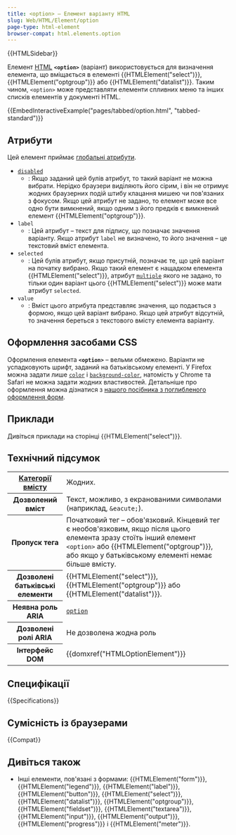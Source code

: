 ```yaml
---
title: <option> – Елемент варіанту HTML
slug: Web/HTML/Element/option
page-type: html-element
browser-compat: html.elements.option
---
```


{{HTMLSidebar}}

Елемент [HTML](/uk/docs/Web/HTML) **`<option>`** (варіант) використовується для визначення елемента, що вміщається в елементі {{HTMLElement("select")}}, {{HTMLElement("optgroup")}} або {{HTMLElement("datalist")}}. Таким чином, `<option>` може представляти елементи спливних меню та інших списків елементів у документі HTML.

{{EmbedInteractiveExample("pages/tabbed/option.html", "tabbed-standard")}}

## Атрибути

Цей елемент приймає [глобальні атрибути](/uk/docs/Web/HTML/Global_attributes).

- [`disabled`](/uk/docs/Web/HTML/Attributes/disabled)
  - : Якщо заданий цей булів атрибут, то такий варіант не можна вибрати. Нерідко браузери виділяють його сірим, і він не отримує жодних браузерних подій штибу клацання мишею чи пов'язаних з фокусом. Якщо цей атрибут не задано, то елемент може все одно бути вимкнений, якщо одним з його предків є вимкнений елемент {{HTMLElement("optgroup")}}.
- `label`
  - : Цей атрибут – текст для підпису, що позначає значення варіанту. Якщо атрибут `label` не визначено, то його значення – це текстовий вміст елемента.
- `selected`
  - : Цей булів атрибут, якщо присутній, позначає те, що цей варіант на початку вибрано. Якщо такий елемент є нащадком елемента {{HTMLElement("select")}}, атрибут [`multiple`](/uk/docs/Web/HTML/Element/select#multiple) якого не задано, то тільки один варіант цього {{HTMLElement("select")}} може мати атрибут `selected`.
- `value`
  - : Вміст цього атрибута представляє значення, що подається з формою, якщо цей варіант вибрано. Якщо цей атрибут відсутній, то значення береться з текстового вмісту елемента варіанту.

## Оформлення засобами CSS

Оформлення елемента **`<option>`** – вельми обмежено. Варіанти не успадковують шрифт, заданий на батьківському елементі. У Firefox можна задати лише [`color`](/uk/docs/Web/CSS/color) і [`background-color`](/uk/docs/Web/CSS/background-color), натомість у Chrome та Safari не можна задати жодних властивостей. Детальніше про оформлення можна дізнатися з [нашого посібника з поглибленого оформлення форм](/uk/docs/Learn/Forms/Advanced_form_styling).

## Приклади

Дивіться приклади на сторінці {{HTMLElement("select")}}.

## Технічний підсумок

<table class="properties">
  <tbody>
    <tr>
      <th scope="row">
        <a href="/uk/docs/Web/HTML/Content_categories"
          >Категорії вмісту</a
        >
      </th>
      <td>Жодних.</td>
    </tr>
    <tr>
      <th scope="row">Дозволений вміст</th>
      <td>
        Текст, можливо, з екранованими символами (наприклад,
        <code>&#x26;eacute;</code>).
      </td>
    </tr>
    <tr>
      <th scope="row">Пропуск тега</th>
      <td>
        Початковий тег – обов'язковий. Кінцевий тег є необов'язковим, якщо після цього елемента зразу стоїть інший елемент <code>&#x3C;option></code> або {{HTMLElement("optgroup")}}, або якщо у батьківському елементі немає більше вмісту.
      </td>
    </tr>
    <tr>
      <th scope="row">Дозволені батьківські елементи</th>
      <td>
        {{HTMLElement("select")}},
        {{HTMLElement("optgroup")}} або
        {{HTMLElement("datalist")}}.
      </td>
    </tr>
    <tr>
      <th scope="row">Неявна роль ARIA</th>
      <td><a href="/uk/docs/Web/Accessibility/ARIA/Roles/option_role"><code>option</code></a></td>
    </tr>
    <tr>
      <th scope="row">Дозволені ролі ARIA</th>
      <td>Не дозволена жодна роль</td>
    </tr>
    <tr>
      <th scope="row">Інтерфейс DOM</th>
      <td>{{domxref("HTMLOptionElement")}}</td>
    </tr>
  </tbody>
</table>

## Специфікації

{{Specifications}}

## Сумісність із браузерами

{{Compat}}

## Дивіться також

- Інші елементи, пов'язані з формами: {{HTMLElement("form")}}, {{HTMLElement("legend")}}, {{HTMLElement("label")}}, {{HTMLElement("button")}}, {{HTMLElement("select")}}, {{HTMLElement("datalist")}}, {{HTMLElement("optgroup")}}, {{HTMLElement("fieldset")}}, {{HTMLElement("textarea")}}, {{HTMLElement("input")}}, {{HTMLElement("output")}}, {{HTMLElement("progress")}} і {{HTMLElement("meter")}}.
